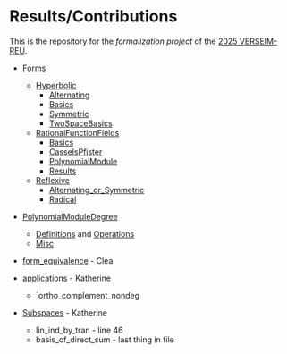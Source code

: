 # Results/Contributions

This is the repository for the *formalization project* of the [2025
VERSEIM-REU](https://sites.tufts.edu/verseimreu/).

- [Forms](/VERSEIM2025/Forms)
  - [Hyperbolic](/VERSEIM2025/Forms/Hyperbolic)
    - [Alternating](/VERSEIM2025/Forms/Hyperbolic/Alternating.lean)
    - [Basics](/VERSEIM2025/Forms/Hyperbolic/Basics.lean)
    - [Symmetric](/VERSEIM2025/Forms/Hyperbolic/Symmetric.lean)
    - [TwoSpaceBasics](/VERSEIM2025/Forms/Hyperbolic/TwoSpaceBasics.lean)
  - [RationalFunctionFields](/VERSEIM2025/Forms/RationalFunctionFields)
    - [Basics](/VERSEIM2025/Forms/RationalFunctionFields/Basics.lean)
    - [CasselsPfister](/VERSEIM2025/Forms/RationalFunctionFields/CasselsPfister.lean)
    - [PolynomialModule](/VERSEIM2025/Forms/RationalFunctionFields/PolynomialModule.lean)
    - [Results](/VERSEIM2025/Forms/RationalFunctionFields/Results.lean)
  - [Reflexive](/VERSEIM2025/Forms/RationalFunctionFields)
    - [Alternating_or_Symmetric](/VERSEIM2025/Forms/Reflexive/Alternating_or_Symmetric.lean)
    - [Radical](/VERSEIM2025/Forms/Reflexive/Radical.lean)    
- [PolynomialModuleDegree](/VERSEIM2025/PolynomialModuleDegree)
  - [Definitions](/VERSEIM2025/PolynomialModuleDegree/Definitions.lean) and [Operations](/VERSEIM2025/PolynomialModuleDegree/Operations.lean)
  - [Misc](/VERSEIM2025/PolynomialModuleDegree/Misc.lean)

- [form_equivalence](/VERSEIM2025/form_equivalence.lean) - Clea
- [applications](/VERSEIM2025/applications.lean) - Katherine
  - `ortho_complement_nondeg
- [Subspaces](/VERSEIM2025/Subspaces.lean) - Katherine
  - lin_ind_by_tran - line 46
  - basis_of_direct_sum - last thing in file


